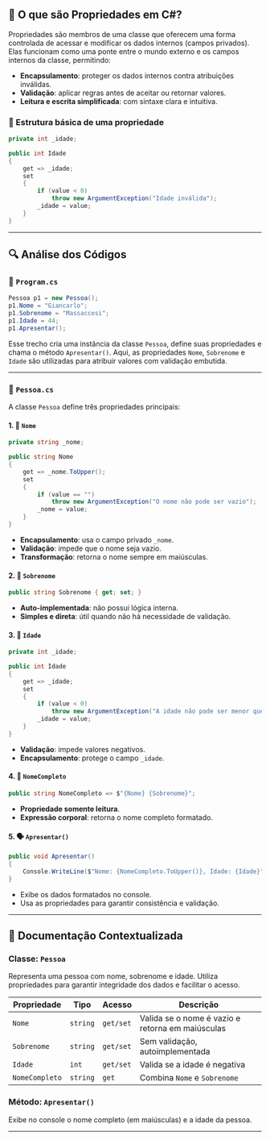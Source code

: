 ## 🧠 O que são Propriedades em C#?

Propriedades são membros de uma classe que oferecem uma forma controlada de acessar e modificar os dados internos (campos privados). Elas funcionam como uma ponte entre o mundo externo e os campos internos da classe, permitindo:

- **Encapsulamento**: proteger os dados internos contra atribuições inválidas.
- **Validação**: aplicar regras antes de aceitar ou retornar valores.
- **Leitura e escrita simplificada**: com sintaxe clara e intuitiva.

### 🔧 Estrutura básica de uma propriedade

```csharp
private int _idade;

public int Idade
{
    get => _idade;
    set
    {
        if (value < 0)
            throw new ArgumentException("Idade inválida");
        _idade = value;
    }
}
```

---

## 🔍 Análise dos Códigos

### 📄 `Program.cs`

```csharp
Pessoa p1 = new Pessoa();
p1.Nome = "Giancarlo";
p1.Sobrenome = "Massaccesi";
p1.Idade = 44;
p1.Apresentar();
```

Esse trecho cria uma instância da classe `Pessoa`, define suas propriedades e chama o método `Apresentar()`. Aqui, as propriedades `Nome`, `Sobrenome` e `Idade` são utilizadas para atribuir valores com validação embutida.

---

### 📄 `Pessoa.cs`

A classe `Pessoa` define três propriedades principais:

#### 1. 🧾 `Nome`

```csharp
private string _nome;

public string Nome
{
    get => _nome.ToUpper();
    set
    {
        if (value == "")
            throw new ArgumentException("O nome não pode ser vazio");
        _nome = value;
    }
}
```

- **Encapsulamento**: usa o campo privado `_nome`.
- **Validação**: impede que o nome seja vazio.
- **Transformação**: retorna o nome sempre em maiúsculas.

#### 2. 🧾 `Sobrenome`

```csharp
public string Sobrenome { get; set; }
```

- **Auto-implementada**: não possui lógica interna.
- **Simples e direta**: útil quando não há necessidade de validação.

#### 3. 🧾 `Idade`

```csharp
private int _idade;

public int Idade
{
    get => _idade;
    set
    {
        if (value < 0)
            throw new ArgumentException("A idade não pode ser menor que zero");
        _idade = value;
    }
}
```

- **Validação**: impede valores negativos.
- **Encapsulamento**: protege o campo `_idade`.

#### 4. 🧾 `NomeCompleto`

```csharp
public string NomeCompleto => $"{Nome} {Sobrenome}";
```

- **Propriedade somente leitura**.
- **Expressão corporal**: retorna o nome completo formatado.

#### 5. 🗣️ `Apresentar()`

```csharp
public void Apresentar()
{
    Console.WriteLine($"Nome: {NomeCompleto.ToUpper()}, Idade: {Idade}");
}
```

- Exibe os dados formatados no console.
- Usa as propriedades para garantir consistência e validação.

---

## 📘 Documentação Contextualizada

### Classe: `Pessoa`

Representa uma pessoa com nome, sobrenome e idade. Utiliza propriedades para garantir integridade dos dados e facilitar o acesso.

| Propriedade     | Tipo     | Acesso | Descrição |
|----------------|----------|--------|-----------|
| `Nome`         | `string` | `get/set` | Valida se o nome é vazio e retorna em maiúsculas |
| `Sobrenome`    | `string` | `get/set` | Sem validação, autoimplementada |
| `Idade`        | `int`    | `get/set` | Valida se a idade é negativa |
| `NomeCompleto` | `string` | `get`     | Combina `Nome` e `Sobrenome` |

### Método: `Apresentar()`

Exibe no console o nome completo (em maiúsculas) e a idade da pessoa.

---

